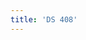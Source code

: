 ```yaml
---
title: 'DS 408'
---
```


<SubNav/>

<ClientOnly>
  <Plum/>
</ClientOnly>

<ListPosts type="LeetCode"/>
